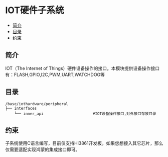 # IOT硬件子系统<a name="ZH-CN_TOPIC_0000001117425053"></a>

-   [简介](#section11660541593)
-   [目录](#section1464106163817)
-   [约束](#section1718733212019)

## 简介<a name="section11660541593"></a>

IOT（The Internet of Things）硬件设备操作的接口。本模块提供设备操作接口有：FLASH,GPIO,I2C,PWM,UART,WATCHDOG等

## 目录<a name="section1464106163817"></a>

```
/base/iothardware/peripheral
├── interfaces
    └── inner_api                      #IOT设备操作接口,对外接口存放目录  
```

## 约束<a name="section1718733212019"></a>

子系统使用C语言编写，目前仅支持Hi3861开发板。如果您想接入其它芯片，那么仅需要适配实现鸿蒙的集成接口即可。

